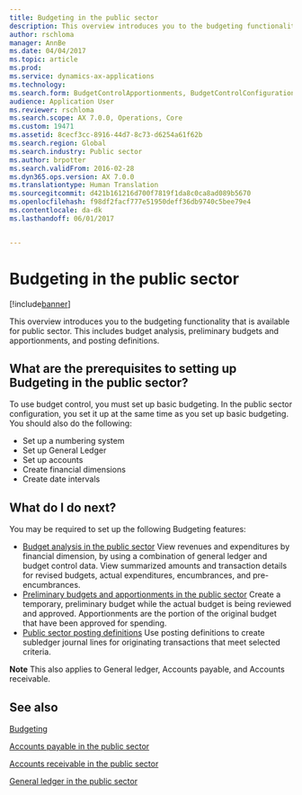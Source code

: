 ```yaml
---
title: Budgeting in the public sector
description: This overview introduces you to the budgeting functionality that is available for public sector. This includes budget analysis, preliminary budgets and apportionments, and posting definitions.
author: rschloma
manager: AnnBe
ms.date: 04/04/2017
ms.topic: article
ms.prod: 
ms.service: dynamics-ax-applications
ms.technology: 
ms.search.form: BudgetControlApportionments, BudgetControlConfiguration, BudgetControlStatistics, BudgetParameters
audience: Application User
ms.reviewer: rschloma
ms.search.scope: AX 7.0.0, Operations, Core
ms.custom: 19471
ms.assetid: 8cecf3cc-8916-44d7-8c73-d6254a61f62b
ms.search.region: Global
ms.search.industry: Public sector
ms.author: brpotter
ms.search.validFrom: 2016-02-28
ms.dyn365.ops.version: AX 7.0.0
ms.translationtype: Human Translation
ms.sourcegitcommit: d421b161216d700f7819f1da8c0ca8ad089b5670
ms.openlocfilehash: f98df2facf777e51950deff36db9740c5bee79e4
ms.contentlocale: da-dk
ms.lasthandoff: 06/01/2017


---
```


# <a name="budgeting-in-the-public-sector"></a>Budgeting in the public sector

[!include[banner](../includes/banner.md)]


This overview introduces you to the budgeting functionality that is available for public sector. This includes budget analysis, preliminary budgets and apportionments, and posting definitions.

<a name="what-are-the-prerequisites-to-setting-up-budgeting-in-the-public-sector"></a>What are the prerequisites to setting up Budgeting in the public sector?
------------------------------------------------------------------------

To use budget control, you must set up basic budgeting. In the public sector configuration, you set it up at the same time as you set up basic budgeting. You should also do the following:

-   Set up a numbering system
-   Set up General Ledger
-   Set up accounts
-   Create financial dimensions
-   Create date intervals

## <a name="what-do-i-do-next"></a>What do I do next?
You may be required to set up the following Budgeting features:

-   [Budget analysis in the public sector](budget-analysis-public-sector.md) View revenues and expenditures by financial dimension, by using a combination of general ledger and budget control data. View summarized amounts and transaction details for revised budgets, actual expenditures, encumbrances, and pre-encumbrances.
-   [Preliminary budgets and apportionments in the public sector](preliminary-budgets-apportionments-public-sector.md) Create a temporary, preliminary budget while the actual budget is being reviewed and approved. Apportionments are the portion of the original budget that have been approved for spending.
-   [Public sector posting definitions](posting-definitions-public-sector.md) Use posting definitions to create subledger journal lines for originating transactions that meet selected criteria.

**Note** This also applies to General ledger, Accounts payable, and Accounts receivable.

<a name="see-also"></a>See also
--------

[Budgeting](../budgeting/budgeting-overview.md)

[Accounts payable in the public sector](accounts-payable-public-sector.md)

[Accounts receivable in the public sector](accounts-receivable-public-sector.md)

[General ledger in the public sector](general-ledger-public-sector.md)




